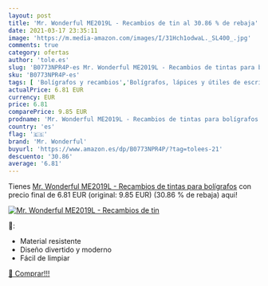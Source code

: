 ```yaml
---
layout: post
title: 'Mr. Wonderful ME2019L - Recambios de tin al 30.86 % de rebaja'
date: 2021-03-17 23:35:11
image: 'https://m.media-amazon.com/images/I/31Hch1odwaL._SL400_.jpg'
comments: true
category: ofertas
author: 'tole.es'
slug: 'B0773NPR4P-es Mr. Wonderful ME2019L - Recambios de tintas para bolígrafos'
sku: 'B0773NPR4P-es'
tags: [ 'Bolígrafos y recambios','Bolígrafos, lápices y útiles de escritura','Oficina y papelería','Recambios para bolígrafos y plumas','bolígrafos','mr. wonderful', ]
actualPrice: 6.81 EUR
currency: EUR
price: 6.81
comparePrice: 9.85 EUR
prodname: 'Mr. Wonderful ME2019L - Recambios de tintas para bolígrafos'
country: 'es'
flag: '🇪🇸'
brand: 'Mr. Wonderful'
buyurl: 'https://www.amazon.es/dp/B0773NPR4P/?tag=tolees-21'
descuento: '30.86'
average: '6.81'
---
```


Tienes [Mr. Wonderful ME2019L - Recambios de tintas para bolígrafos](https://www.amazon.es/dp/B0773NPR4P/?tag=tolees-21) con precio final de  6.81 EUR (original: 9.85 EUR) (30.86 %  de rebaja) aqui!

[![Mr. Wonderful ME2019L - Recambios de tin](https://m.media-amazon.com/images/I/31Hch1odwaL._SL400_.jpg)](https://www.amazon.es/dp/B0773NPR4P/?tag=tolees-21)

🔎:

- Material resistente
- Diseño divertido y moderno
- Fácil de limpiar

[🛒 Comprar!!!](https://www.amazon.es/dp/B0773NPR4P/?tag=tolees-21)
